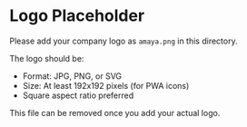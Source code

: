 # Logo Placeholder

Please add your company logo as `amaya.png` in this directory.

The logo should be:
- Format: JPG, PNG, or SVG
- Size: At least 192x192 pixels (for PWA icons)
- Square aspect ratio preferred

This file can be removed once you add your actual logo.